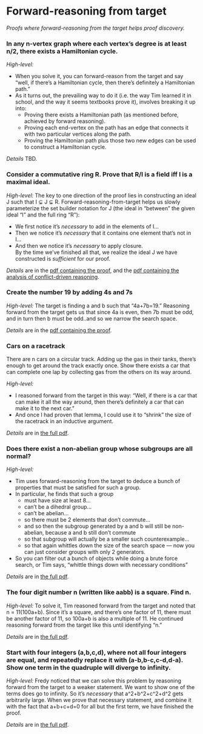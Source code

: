# Forward-reasoning from target

_Proofs where forward-reasoning from the target helps proof discovery._

### In any n-vertex graph where each vertex’s degree is at least n/2, there exists a Hamiltonian cycle.

*High-level:* 
- When you solve it, you can forward-reason from the target and say “well, if there’s a Hamiltonian cycle, then there’s definitely a Hamiltonian path.”
- As it turns out, the prevailing way to do it (i.e. the way Tim learned it in school, and the way it seems textbooks prove it), involves breaking it up into:
	- Proving there exists a Hamiltonian path (as mentioned before, achieved by forward reasoning).
	- Proving each end-vertex on the path has an edge that connects it with two particular vertices along the path.
	- Proving the Hamiltonian path plus those two new edges can be used to construct a Hamiltonian cycle.

*Details* TBD.

### Consider a commutative ring R. Prove that R/I is a field iff I is a maximal ideal.

*High-level:* The key to one direction of the proof lies in constructing an ideal J such that I ⊊ J ⊊ R.  Forward-reasoning-from-target helps us slowly parameterize the set builder notation for J (the ideal in “between” the given ideal “I” and the full ring “R”):
- We first notice it’s _necessary_ to add in the elements of I…
- Then we notice it’s _necessary_ that it contains one element that’s not in I…
- And then we notice it’s _necessary_ to apply closure.  
	By the time we’ve finished all that, we realize the ideal J we have constructed is _sufficient_ for our proof. 

*Details* are in the [pdf containing the proof][1], and the [pdf containing the analysis of conflict-driven reasoning][2].

### Create the number 19 by adding 4s and 7s

*High-level:* The target is finding a and b such that “4a+7b=19.”  Reasoning forward from the target gets us that since 4a is even, then 7b must be odd, and in turn then b must be odd..and so we narrow the search space.

*Details* are in the [pdf containing the proof][3].

### Cars on a racetrack

There are n cars on a circular track.  Adding up the gas in their tanks, there’s enough to get around the track exactly once.  Show there exists a car that can complete one lap by collecting gas from the others on its way around.

*High-level:* 
- I reasoned forward from the target in this way: “Well, if there is a car that can make it all the way around, then there’s definitely a car that can make it to the next car.”
- And once I had proven that lemma, I could use it to “shrink” the size of the racetrack in an inductive argument.

*Details* are in [the full pdf][4].

### Does there exist a non-abelian group whose subgroups are all normal?

*High-level:* 
- Tim uses forward-reasoning from the target to deduce a bunch of properties that must be satisfied for such a group.   
- In particular, he finds that such a group 
	- must have size at least 8…
	- can’t be a dihedral group…
	- can’t be abelian…
	- so there must be 2 elements that don’t commute…
	- and so then the subgroup generated by a and b will still be non-abelian, because a and b still don’t commute
	- so that subgroup will actually be a smaller such counterexample…
	- so that again whittles down the size of the search space — now you can just consider groups with only 2 generators.
- So you can filter out a bunch of objects while doing a brute force search, or Tim says, “whittle things down with necessary conditions”


*Details* are in [the full pdf][5].


### The four digit number n (written like aabb) is a square.  Find n.
*High-level:* To solve it, Tim reasoned forward from the target and noted that  n = 11(100a+b).  Since it’s a square, and there’s one factor of 11, there must be another factor of 11, so 100a+b is also a multiple of 11.  He continued reasoning forward from the target like this until identifying “n.”

*Details* are in [the full pdf][6].

### Start with four integers (a,b,c,d), where not all four integers are equal, and repeatedly replace it with (a-b,b-c,c-d,d-a).  Show one term in the quadruple will diverge to infinity.
*High-level:*  Fredy noticed that we can solve this problem by reasoning forward from the target to a weaker statement.  We want to show one of the terms does go to infinity.  So  it’s _necessary_ that a^2+b^2+c^2+d^2 gets arbitrarily large. When we prove that necessary statement, and combine it with the fact that a+b+c+d=0 for all but the first term, we have finished the proof.

*Details* are in [the full pdf][7].

[1]:	max-ideals.pdf
[2]:	max-ideals-analysis.pdf
[3]:	19-from-4s-and-7s.pdf
[4]:	n-cars.pdf
[5]:	non-abelian-groups.pdf
[6]:	aabb.pdf
[7]:	diverging-tuple.pdf